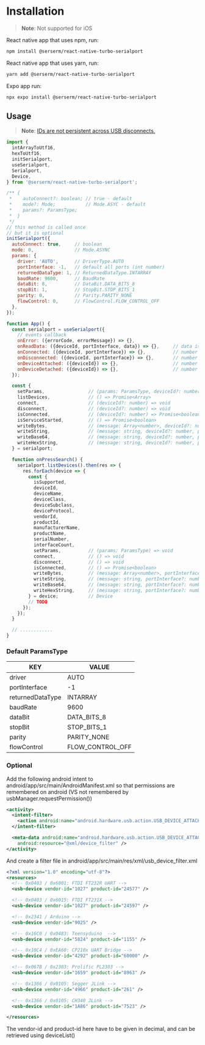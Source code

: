 # Installation

>**Note**: Not supported for iOS

React native app that uses npm, run:

```sh
npm install @serserm/react-native-turbo-serialport
```

React native app that uses yarn, run:

```sh
yarn add @serserm/react-native-turbo-serialport
```

Expo app run:

```sh
npx expo install @serserm/react-native-turbo-serialport
```

## Usage

>**Note**: [IDs are not persistent across USB disconnects.](https://developer.android.com/reference/android/hardware/usb/UsbDevice#getDeviceId())

```javascript
import {
  intArrayToUtf16,
  hexToUtf16,
  initSerialport,
  useSerialport,
  Serialport,
  Device,
} from '@serserm/react-native-turbo-serialport';

/** {
 *    autoConnect?: boolean; // true - default
 *    mode?: Mode;           // Mode.ASYC - default
 *    params?: ParamsType;
 *  }
 */
// this method is called once
// but it is optional
initSerialport({
  autoConnect: true,     // boolean
  mode: 0,               // Mode.ASYNC
  params: {
    driver: 'AUTO',      // DriverType.AUTO
    portInterface: -1,   // default all ports (int number)
    returnedDataType: 1, // ReturnedDataType.INTARRAY
    baudRate: 9600,      // BaudRate
    dataBit: 8,          // DataBit.DATA_BITS_8
    stopBit: 1,          // StopBit.STOP_BITS_1
    parity: 0,           // Parity.PARITY_NONE
    flowControl: 0,      // FlowControl.FLOW_CONTROL_OFF
  },
});

function App() {
  const serialport = useSerialport({
    // events callback
    onError: ({errorCode, errorMessage}) => {},
    onReadData: ({deviceId, portInterface, data}) => {},     // data is depends on the returnedDataType
    onConnected: ({deviceId, portInterface}) => {},          // number
    onDisconnected: ({deviceId, portInterface}) => {},       // number
    onDeviceAttached: ({deviceId}) => {},                    // number
    onDeviceDetached: ({deviceId}) => {},                    // number
  });

  const {
    setParams,                // (params: ParamsType, deviceId?: number) => void
    listDevices,              // () => Promise<Array>
    connect,                  // (deviceId?: number) => void
    disconnect,               // (deviceId?: number) => void
    isConnected,              // (deviceId?: number) => Promise<boolean>
    isServiceStarted,         // () => Promise<boolean>
    writeBytes,               // (message: Array<number>, deviceId?: number, portInterface?: number) => void
    writeString,              // (message: string, deviceId?: number, portInterface?: number) => void
    writeBase64,              // (message: string, deviceId?: number, portInterface?: number) => void
    writeHexString,           // (message: string, deviceId?: number, portInterface?: number) => void
  } = serialport;

  function onPressSearch() {
    serialport.listDevices().then(res => {
      res.forEach(device => {
        const {
          isSupported,
          deviceId,
          deviceName,
          deviceClass,
          deviceSubclass,
          deviceProtocol,
          vendorId,
          productId,
          manufacturerName,
          productName,
          serialNumber,
          interfaceCount,
          setParams,          // (params: ParamsType) => void
          connect,            // () => void
          disconnect,         // () => void
          isConnected,        // () => Promise<boolean>
          writeBytes,         // (message: Array<number>, portInterface?: number) => void
          writeString,        // (message: string, portInterface?: number) => void
          writeBase64,        // (message: string, portInterface?: number) => void
          writeHexString,     // (message: string, portInterface?: number) => void
        } = device;           // Device
        // TODO
      });
    });
  }

  // ............
}
```

### Default ParamsType
| KEY              | VALUE            |
|------------------|------------------|
| driver           | AUTO             |
| portInterface    | -1               |
| returnedDataType | INTARRAY         |
| baudRate         | 9600             |
| dataBit          | DATA_BITS_8      |
| stopBit          | STOP_BITS_1      |
| parity           | PARITY_NONE      |
| flowControl      | FLOW_CONTROL_OFF |

### Optional

Add the following android intent to android/app/src/main/AndroidManifest.xml so that permissions are remembered on android (VS not remembered by usbManager.requestPermission())
```xml
<activity>
  <intent-filter>
    <action android:name="android.hardware.usb.action.USB_DEVICE_ATTACHED" />
  </intent-filter>

  <meta-data android:name="android.hardware.usb.action.USB_DEVICE_ATTACHED"
    android:resource="@xml/device_filter" />
</activity>
```

And create a filter file in android/app/src/main/res/xml/usb_device_filter.xml

```xml
<?xml version="1.0" encoding="utf-8"?>
<resources>
  <!-- 0x0403 / 0x6001: FTDI FT232R UART -->
  <usb-device vendor-id="1027" product-id="24577" />

  <!-- 0x0403 / 0x6015: FTDI FT231X -->
  <usb-device vendor-id="1027" product-id="24597" />

  <!-- 0x2341 / Arduino -->
  <usb-device vendor-id="9025" />

  <!-- 0x16C0 / 0x0483: Teensyduino  -->
  <usb-device vendor-id="5824" product-id="1155" />

  <!-- 0x10C4 / 0xEA60: CP210x UART Bridge -->
  <usb-device vendor-id="4292" product-id="60000" />

  <!-- 0x067B / 0x2303: Prolific PL2303 -->
  <usb-device vendor-id="1659" product-id="8963" />

  <!-- 0x1366 / 0x0105: Segger JLink -->
  <usb-device vendor-id="4966" product-id="261" />

  <!-- 0x1366 / 0x0105: CH340 JLink -->
  <usb-device vendor-id="1A86" product-id="7523" />

</resources>
```

The vendor-id and product-id here have to be given in decimal, and can be retrieved using deviceList()
